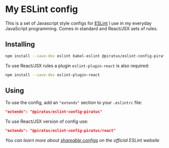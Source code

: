 # My ESLint config

This is a set of Javascript style configs for [ESLint][eslint_home] I use in my everyday JavaScript programming. Comes in standard and React/JSX sets of rules.

## Installing

```bash
npm install --save-dev eslint babel-eslint @piratus/eslint-config-piratus
```

To use React/JSX rules a plugin `eslint-plugin-react` is also required:

```bash
npm install --save-dev eslint-plugin-react
```

## Using

To use the config, add an `"extends"` section to your `.eslintrc` file:

```json
"extends": "@piratus/eslint-config-piratus"
```

To use React/JSX version of config use:

```json
"extends": "@piratus/eslint-config-piratus/react"
```

*You can learn more about [shareable configs][docs_link] on the official ESLint website*

[eslint_home]: http://eslint.org/
[docs_link]: http://eslint.org/docs/developer-guide/shareable-configs
